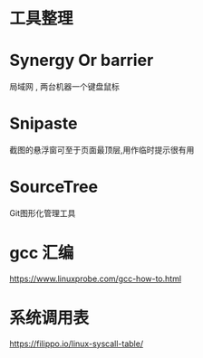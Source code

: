 # 工具整理
# Synergy Or barrier

局域网 , 两台机器一个键盘鼠标

# Snipaste
截图的悬浮窗可至于页面最顶层,用作临时提示很有用

# SourceTree
Git图形化管理工具

# gcc 汇编 
https://www.linuxprobe.com/gcc-how-to.html

# 系统调用表
https://filippo.io/linux-syscall-table/ 